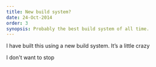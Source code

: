 ```yaml
---
title: New build system?
date: 24-Oct-2014
order: 3
synopsis: Probably the best build system of all time.
---
```

I have built this using a new build system. It’s a little crazy

I don't want to stop
